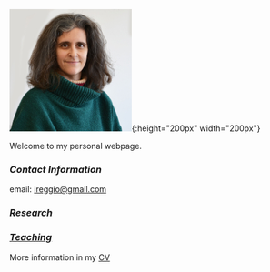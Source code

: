 <!---
My research interests are 
-->


![](myLib/iliana_pic.jpg){:height="200px" width="200px"}

Welcome to my personal webpage. 

### **_Contact Information_**
email: ireggio@gmail.com


### **_[Research](research.md)_**

### **_[Teaching](teaching.md)_**

More information in my [CV](myLib/IlianaReggio_CV_April2019.pdf)

<!---
your comment goes here
and here
-->
